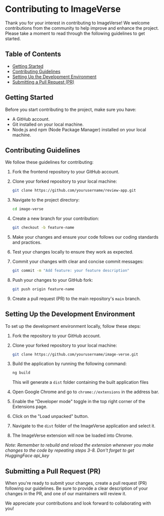 # Contributing to ImageVerse 

Thank you for your interest in contributing to ImageVerse! We welcome contributions from the community to help improve and enhance the project. Please take a moment to read through the following guidelines to get started.

## Table of Contents
- [Getting Started](#getting-started)
- [Contributing Guidelines](#contributing-guidelines)
- [Setting Up the Development Environment](#setting-up-the-development-environment)
- [Submitting a Pull Request (PR)](#submitting-a-pull-request-pr)

## Getting Started

Before you start contributing to the project, make sure you have:

- A GitHub account.
- Git installed on your local machine.
- Node.js and npm (Node Package Manager) installed on your local machine.

## Contributing Guidelines

We follow these guidelines for contributing:

1. Fork the frontend repository to your GitHub account.

2. Clone your forked repository to your local machine:

   ```bash
   git clone https://github.com/yourusername/review-app.git
   ```
   
3. Navigate to the project directory:

   ```bash
   cd image-verse
   ```
   
4. Create a new branch for your contribution:

   ```bash
   git checkout -b feature-name
   ```
   
5. Make your changes and ensure your code follows our coding standards and practices.

6. Test your changes locally to ensure they work as expected.

7. Commit your changes with clear and concise commit messages:

   ```bash
   git commit -m "Add feature: your feature description"
   ```
   
8. Push your changes to your GitHub fork:

   ```bash
   git push origin feature-name
   ```
   
9. Create a pull request (PR) to the main repository's `main` branch.

## Setting Up the Development Environment

To set up the development environment locally, follow these steps:

1. Fork the repository to your GitHub account.

2. Clone your forked repository to your local machine:

   ```bash
   git clone https://github.com/yourusername/image-verse.git
   ```
   
3. Build the application by running the following command:

   ```bash
   ng build
   ```
   
   This will generate a `dist` folder containing the built application files

4. Open Google Chrome and go to `chrome://extensions` in the address bar.

5. Enable the "Developer mode" toggle in the top right corner of the Extensions page.

6. Click on the "Load unpacked" button.

7. Navigate to the `dist` folder of the ImageVerse application and select it.

8. The ImageVerse extension will now be loaded into Chrome.

*Note: Remember to rebuild and reload the extension whenever you make changes to the code by repeating steps 3-8. Don't forget to get HuggingFace api_key*


## Submitting a Pull Request (PR)

When you're ready to submit your changes, create a pull request (PR) following our guidelines. Be sure to provide a clear description of your changes in the PR, and one of our maintainers will review it.

We appreciate your contributions and look forward to collaborating with you!
